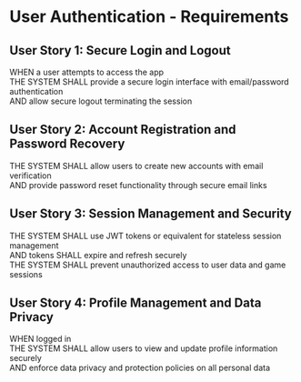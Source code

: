# User Authentication - Requirements

## User Story 1: Secure Login and Logout

WHEN a user attempts to access the app  
THE SYSTEM SHALL provide a secure login interface with email/password authentication  
AND allow secure logout terminating the session

## User Story 2: Account Registration and Password Recovery

THE SYSTEM SHALL allow users to create new accounts with email verification  
AND provide password reset functionality through secure email links

## User Story 3: Session Management and Security

THE SYSTEM SHALL use JWT tokens or equivalent for stateless session management  
AND tokens SHALL expire and refresh securely  
THE SYSTEM SHALL prevent unauthorized access to user data and game sessions

## User Story 4: Profile Management and Data Privacy

WHEN logged in  
THE SYSTEM SHALL allow users to view and update profile information securely  
AND enforce data privacy and protection policies on all personal data

